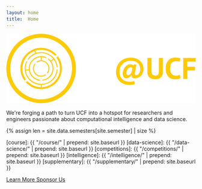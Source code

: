 ```yaml
---
layout: home
title:  Home
---
```


<img id="landing-logomark" class="pb-3"
     src="/assets/brand/fullmark/dark-bg-ready.svg"
     />

We're forging a path to turn UCF into a hotspot for researchers and engineers
passionate about computational intelligence and data science.

{% assign len = site.data.semesters[site.semester] | size %}

[course]: {{ "/course/" | prepend: site.baseurl }}
[data-science]: {{ "/data-science/" | prepend: site.baseurl }}
[competitions]: {{ "/competitions/" | prepend: site.baseurl }}
[intelligence]: {{ "/intelligence/" | prepend: site.baseurl }}
[supplementary]: {{ "/supplementary/" | prepend: site.baseurl }}

<a class="mr-4 btn btn-info" href="/about"> Learn More </a>
<a class="mr-4 btn btn-warning" href="/sponsors"> Sponsor Us </a>
